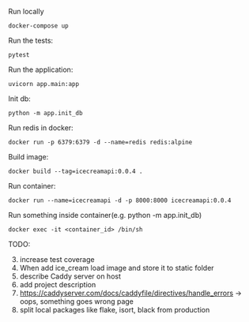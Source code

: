 Run locally

```
docker-compose up
```

Run the tests:

```
pytest
```

Run the application:

```
uvicorn app.main:app
```

Init db:

```
python -m app.init_db
```

Run redis in docker:

```
docker run -p 6379:6379 -d --name=redis redis:alpine
```

Build image:

```
docker build --tag=icecreamapi:0.0.4 .
```

Run container:

```
docker run --name=icecreamapi -d -p 8000:8000 icecreamapi:0.0.4
```

Run something inside container(e.g. python -m app.init_db)

```
docker exec -it <container_id> /bin/sh
```

TODO:

3. increase test coverage
4. When add ice_cream load image and store it to static folder
5. describe Caddy server on host
6. add project description
7. https://caddyserver.com/docs/caddyfile/directives/handle_errors -> oops, something goes wrong page
8. split local packages like flake, isort, black from production
